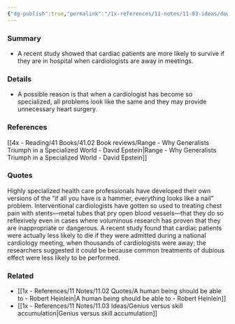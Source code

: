 ```yaml
---
{"dg-publish":true,"permalink":"/1x-references/11-notes/11-03-ideas/downsides-of-specialization-you-are-less-likely-to-die-of-heart-surgery-when-cardiologists-are-away/","title":"Downsides of specialization - You are less likely to die of heart surgery when cardiologists are away","created":"2024-01-20T21:08:11.000+03:00","updated":"2024-02-14T20:18:33.158+03:00"}
---
```



### Summary
- A recent study showed that cardiac patients are more likely to survive if they are in hospital when cardiologists are away in meetings.

### Details
- A possible reason is that when a cardiologist has become so specialized, all problems look like the same and they may provide unnecessary heart surgery.

### References
[[4x - Reading/41 Books/41.02 Book reviews/Range - Why Generalists Triumph in a Specialized World - David Epstein\|Range - Why Generalists Triumph in a Specialized World - David Epstein]]

### Quotes
Highly specialized health care professionals have developed their own versions of the “if all you have is a hammer, everything looks like a nail” problem. Interventional cardiologists have gotten so used to treating chest pain with stents—metal tubes that pry open blood vessels—that they do so reflexively even in cases where voluminous research has proven that they are inappropriate or dangerous. A recent study found that cardiac patients were actually less likely to die if they were admitted during a national cardiology meeting, when thousands of cardiologists were away; the researchers suggested it could be because common treatments of dubious effect were less likely to be performed.

### Related
- [[1x - References/11 Notes/11.02 Quotes/A human being should be able to - Robert Heinlein\|A human being should be able to - Robert Heinlein]]
- [[1x - References/11 Notes/11.03 Ideas/Genius versus skill accumulation\|Genius versus skill accumulation]]